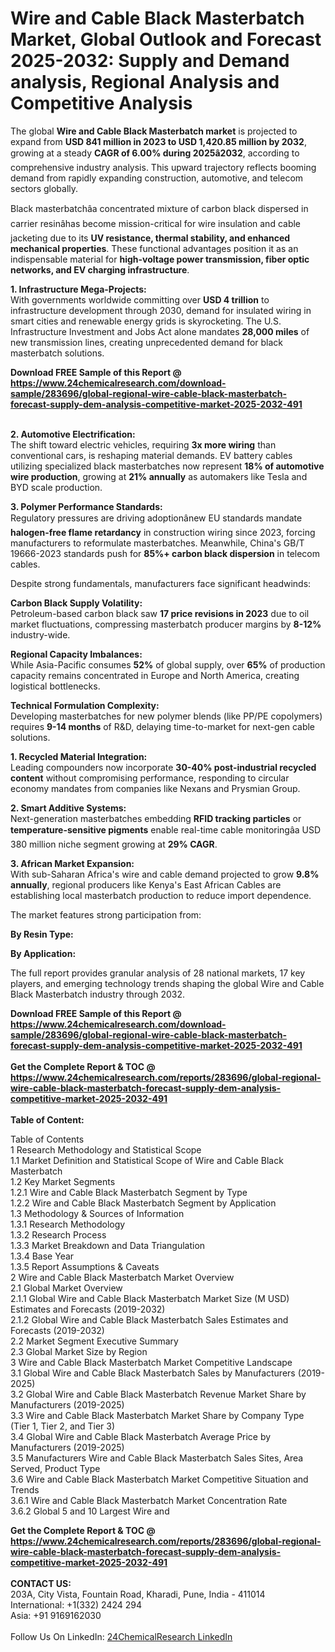 <h1>Wire and Cable Black Masterbatch Market, Global Outlook and Forecast 2025-2032: Supply and Demand analysis, Regional Analysis and Competitive Analysis</h1><p>The global <strong>Wire and Cable Black Masterbatch market</strong> is projected to expand from <strong>USD 841 million in 2023 to USD 1,420.85 million by 2032</strong>, growing at a steady <strong>CAGR of 6.00% during 2025â2032</strong>, according to comprehensive industry analysis. This upward trajectory reflects booming demand from rapidly expanding construction, automotive, and telecom sectors globally.</p><p>Black masterbatchâa concentrated mixture of carbon black dispersed in carrier resinâhas become mission-critical for wire insulation and cable jacketing due to its <strong>UV resistance, thermal stability, and enhanced mechanical properties</strong>. These functional advantages position it as an indispensable material for <strong>high-voltage power transmission, fiber optic networks, and EV charging infrastructure</strong>.</p><p><strong>1. Infrastructure Mega-Projects:</strong><br>
With governments worldwide committing over <strong>USD 4 trillion</strong> to infrastructure development through 2030, demand for insulated wiring in smart cities and renewable energy grids is skyrocketing. The U.S. Infrastructure Investment and Jobs Act alone mandates <strong>28,000 miles</strong> of new transmission lines, creating unprecedented demand for black masterbatch solutions.</p><div><b>Download FREE Sample of this Report @ 
            <a href="https://www.24chemicalresearch.com/download-sample/283696/global-regional-wire-cable-black-masterbatch-forecast-supply-dem-analysis-competitive-market-2025-2032-491">
            https://www.24chemicalresearch.com/download-sample/283696/global-regional-wire-cable-black-masterbatch-forecast-supply-dem-analysis-competitive-market-2025-2032-491</a></b></div><br><p><strong>2. Automotive Electrification:</strong><br>
The shift toward electric vehicles, requiring <strong>3x more wiring</strong> than conventional cars, is reshaping material demands. EV battery cables utilizing specialized black masterbatches now represent <strong>18% of automotive wire production</strong>, growing at <strong>21% annually</strong> as automakers like Tesla and BYD scale production.</p><p><strong>3. Polymer Performance Standards:</strong><br>
Regulatory pressures are driving adoptionânew EU standards mandate <strong>halogen-free flame retardancy</strong> in construction wiring since 2023, forcing manufacturers to reformulate masterbatches. Meanwhile, China's GB/T 19666-2023 standards push for <strong>85%+ carbon black dispersion</strong> in telecom cables.</p><p>Despite strong fundamentals, manufacturers face significant headwinds:</p><p><strong>Carbon Black Supply Volatility:</strong><br>
	Petroleum-based carbon black saw <strong>17 price revisions in 2023</strong> due to oil market fluctuations, compressing masterbatch producer margins by <strong>8-12%</strong> industry-wide.</p><p><strong>Regional Capacity Imbalances:</strong><br>
	While Asia-Pacific consumes <strong>52%</strong> of global supply, over <strong>65%</strong> of production capacity remains concentrated in Europe and North America, creating logistical bottlenecks.</p><p><strong>Technical Formulation Complexity:</strong><br>
	Developing masterbatches for new polymer blends (like PP/PE copolymers) requires <strong>9-14 months</strong> of R&amp;D, delaying time-to-market for next-gen cable solutions.</p><p><strong>1. Recycled Material Integration:</strong><br>
Leading compounders now incorporate <strong>30-40% post-industrial recycled content</strong> without compromising performance, responding to circular economy mandates from companies like Nexans and Prysmian Group.</p><p><strong>2. Smart Additive Systems:</strong><br>
Next-generation masterbatches embedding <strong>RFID tracking particles</strong> or <strong>temperature-sensitive pigments</strong> enable real-time cable monitoringâa USD 380 million niche segment growing at <strong>29% CAGR</strong>.</p><p><strong>3. African Market Expansion:</strong><br>
With sub-Saharan Africa's wire and cable demand projected to grow <strong>9.8% annually</strong>, regional producers like Kenya's East African Cables are establishing local masterbatch production to reduce import dependence.</p><p>The market features strong participation from:</p><p><strong>By Resin Type:</strong></p><p><strong>By Application:</strong></p><p>The full report provides granular analysis of 28 national markets, 17 key players, and emerging technology trends shaping the global Wire and Cable Black Masterbatch industry through 2032.</p><div><b>Download FREE Sample of this Report @ 
            <a href="https://www.24chemicalresearch.com/download-sample/283696/global-regional-wire-cable-black-masterbatch-forecast-supply-dem-analysis-competitive-market-2025-2032-491">
            https://www.24chemicalresearch.com/download-sample/283696/global-regional-wire-cable-black-masterbatch-forecast-supply-dem-analysis-competitive-market-2025-2032-491</a></b></div><br><div><b>Get the Complete Report & TOC @ 
            <a href="https://www.24chemicalresearch.com/reports/283696/global-regional-wire-cable-black-masterbatch-forecast-supply-dem-analysis-competitive-market-2025-2032-491">
            https://www.24chemicalresearch.com/reports/283696/global-regional-wire-cable-black-masterbatch-forecast-supply-dem-analysis-competitive-market-2025-2032-491</a></b></div><br>
            <b>Table of Content:</b><p>Table of Contents<br />
1 Research Methodology and Statistical Scope<br />
1.1 Market Definition and Statistical Scope of Wire and Cable Black Masterbatch<br />
1.2 Key Market Segments<br />
1.2.1 Wire and Cable Black Masterbatch Segment by Type<br />
1.2.2 Wire and Cable Black Masterbatch Segment by Application<br />
1.3 Methodology & Sources of Information<br />
1.3.1 Research Methodology<br />
1.3.2 Research Process<br />
1.3.3 Market Breakdown and Data Triangulation<br />
1.3.4 Base Year<br />
1.3.5 Report Assumptions & Caveats<br />
2 Wire and Cable Black Masterbatch Market Overview<br />
2.1 Global Market Overview<br />
2.1.1 Global Wire and Cable Black Masterbatch Market Size (M USD) Estimates and Forecasts (2019-2032)<br />
2.1.2 Global Wire and Cable Black Masterbatch Sales Estimates and Forecasts (2019-2032)<br />
2.2 Market Segment Executive Summary<br />
2.3 Global Market Size by Region<br />
3 Wire and Cable Black Masterbatch Market Competitive Landscape<br />
3.1 Global Wire and Cable Black Masterbatch Sales by Manufacturers (2019-2025)<br />
3.2 Global Wire and Cable Black Masterbatch Revenue Market Share by Manufacturers (2019-2025)<br />
3.3 Wire and Cable Black Masterbatch Market Share by Company Type (Tier 1, Tier 2, and Tier 3)<br />
3.4 Global Wire and Cable Black Masterbatch Average Price by Manufacturers (2019-2025)<br />
3.5 Manufacturers Wire and Cable Black Masterbatch Sales Sites, Area Served, Product Type<br />
3.6 Wire and Cable Black Masterbatch Market Competitive Situation and Trends<br />
3.6.1 Wire and Cable Black Masterbatch Market Concentration Rate<br />
3.6.2 Global 5 and 10 Largest Wire and </p><div><b>Get the Complete Report & TOC @ 
            <a href="https://www.24chemicalresearch.com/reports/283696/global-regional-wire-cable-black-masterbatch-forecast-supply-dem-analysis-competitive-market-2025-2032-491">
            https://www.24chemicalresearch.com/reports/283696/global-regional-wire-cable-black-masterbatch-forecast-supply-dem-analysis-competitive-market-2025-2032-491</a></b></div><br><b>CONTACT US:</b><br>
            203A, City Vista, Fountain Road, Kharadi, Pune, India - 411014<br>
            International: +1(332) 2424 294<br>
            Asia: +91 9169162030 <br><br>
            Follow Us On LinkedIn: <a href="https://www.linkedin.com/company/24chemicalresearch/">24ChemicalResearch LinkedIn</a>